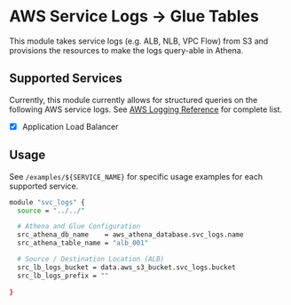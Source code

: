 # AWS Service Logs -> Glue Tables  

This module takes service logs (e.g. ALB, NLB, VPC Flow) from S3 and provisions the resources to make the logs query-able in Athena.

## Supported Services

Currently, this module currently allows for structured queries on the following AWS service logs. See [AWS Logging Reference](https://docs.aws.amazon.com/AmazonCloudWatch/latest/logs/AWS-logs-and-resource-policy.html) for complete list.

- [x] Application Load Balancer

## Usage

See `/examples/${SERVICE_NAME}` for specific usage examples for each supported service.

```bash
module "svc_logs" {
  source = "../../"

  # Athena and Glue Configuration
  src_athena_db_name    = aws_athena_database.svc_logs.name
  src_athena_table_name = "alb_001"

  # Source / Destination Location (ALB)
  src_lb_logs_bucket = data.aws_s3_bucket.svc_logs.bucket
  src_lb_logs_prefix = ""
  
}
```
